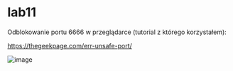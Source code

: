 # lab11

Odblokowanie portu 6666 w przeglądarce (tutorial z którego korzystałem):

https://thegeekpage.com/err-unsafe-port/


![image](https://github.com/VoiteckHeira/lab11/assets/91530837/c42b7138-71f1-49c3-94d3-56ca6866728b)
